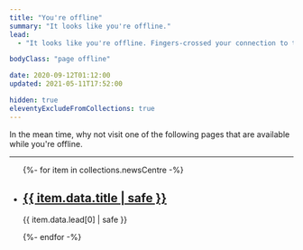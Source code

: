 ```yaml
---
title: "You're offline"
summary: "It looks like you're offline."
lead:
  - "It looks like you're offline. Fingers-crossed your connection to the internet will be sorted out soon."

bodyClass: "page offline"

date: 2020-09-12T01:12:00
updated: 2021-05-11T17:52:00

hidden: true
eleventyExcludeFromCollections: true
---
```


In the mean time, why not visit one of the following pages that are available while you're offline.

---

<ul role="list" class="[ wrapper flow ] [ no-list ]">
  {%- for item in collections.newsCentre -%}
    <li>
      <article>
        <h2><a href="{{ item.url | pretty }}">{{ item.data.title | safe }}</a></h2>
        <p>{{ item.data.lead[0] | safe }}</p>
      </article>
    </li>
  {%- endfor -%}
</ul>
